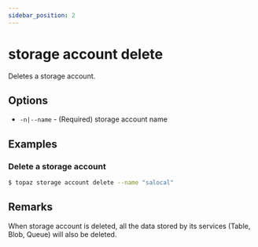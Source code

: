 ```yaml
---
sidebar_position: 2
---
```


# storage account delete

Deletes a storage account.

## Options
* `-n|--name` - (Required) storage account name

## Examples

### Delete a storage account
```bash
$ topaz storage account delete --name "salocal"
```

## Remarks
When storage account is deleted, all the data stored by its services (Table, Blob, Queue) will also be deleted.